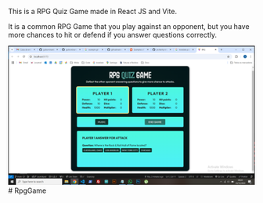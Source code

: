 This is a RPG Quiz Game made in React JS and Vite.

It is a common RPG Game that you play against an opponent, but you have more chances to hit or defend if you answer questions correctly.

![alt text](image.png)
#   R p g G a m e 
 
 